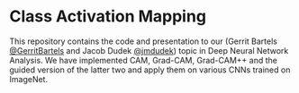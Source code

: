 # Class Activation Mapping 
This repository contains the code and presentation to our (Gerrit Bartels [@GerritBartels](https://github.com/GerritBartels) and Jacob Dudek [@jmdudek](https://github.com/jmdudek)) topic in Deep Neural Network Analysis. We have implemented CAM, Grad-CAM, Grad-CAM++ and the guided version of the latter two and apply them on various CNNs trained on ImageNet. 
